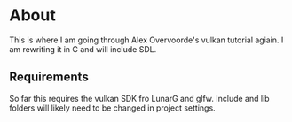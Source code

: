 # About
This is where I am going through Alex Overvoorde's vulkan tutorial agiain.  I am rewriting it in C and will include SDL.  
## Requirements
So far this requires the vulkan SDK fro LunarG and glfw.  Include and lib folders will likely need to be changed in project settings.
